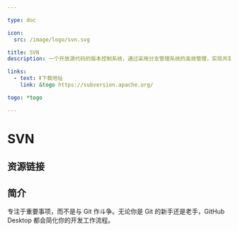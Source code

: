 ```yaml
---

type: doc

icon:
  src: /image/logo/svn.svg

title: SVN
description: 一个开放源代码的版本控制系统，通过采用分支管理系统的高效管理，实现共享资源，实现最终集中式的管理。

links:
  - text: ⏬下载地址
    link: &togo https://subversion.apache.org/

togo: *togo

---
```


<ShowLogo />

# SVN

<ShowBreadcrumb />

## 资源链接

<ShowLinks />

## 简介

专注于重要事项，而不是与 Git 作斗争。无论你是 Git 的新手还是老手，GitHub Desktop 都会简化你的开发工作流程。